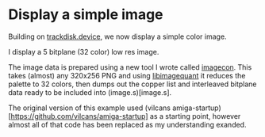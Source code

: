 Display a simple image
======================

Building on [trackdisk.device](../000.trackdisk), we now display a simple color image.

I display a 5 bitplane (32 color) low res image.

The image data is prepared using a new tool I wrote called [imagecon](../tools/imagecon/imagecon.c). This takes (almost) any 320x256 PNG and using [libimagequant](https://pngquant.org/lib/) it reduces the palette to 32 colors, then dumps out the copper list and interleaved bitplane data ready to be included into (image.s)[image.s].

The original version of this example used (vilcans amiga-startup)[https://github.com/vilcans/amiga-startup] as a starting point, however almost all of that code has been replaced as my understanding exanded.
